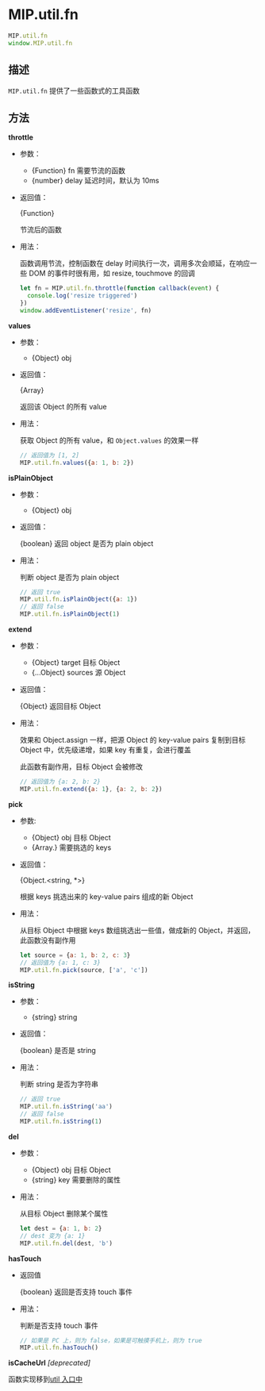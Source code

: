 # MIP.util.fn

```javascript
MIP.util.fn
window.MIP.util.fn
```

## 描述

`MIP.util.fn` 提供了一些函数式的工具函数

## 方法

**throttle**

- 参数：
  - {Function} fn 需要节流的函数
  - {number} delay 延迟时间，默认为 10ms
- 返回值：

    {Function}

    节流后的函数

- 用法：

  函数调用节流，控制函数在 delay 时间执行一次，调用多次会顺延，在响应一些 DOM 的事件时很有用，如 resize, touchmove 的回调

  ```javascript
  let fn = MIP.util.fn.throttle(function callback(event) {
    console.log('resize triggered')
  })
  window.addEventListener('resize', fn)
  ```

**values**

- 参数：
  - {Object} obj
- 返回值：

  {Array}

  返回该 Object 的所有 value

- 用法：

  获取 Object 的所有 value，和 `Object.values` 的效果一样

  ```javascript
  // 返回值为 [1, 2]
  MIP.util.fn.values({a: 1, b: 2})
  ```

**isPlainObject**

- 参数：
  - {Object} obj
- 返回值：

  {boolean} 返回 object 是否为 plain object

- 用法：

  判断 object 是否为 plain object

  ```javascript
  // 返回 true
  MIP.util.fn.isPlainObject({a: 1})
  // 返回 false
  MIP.util.fn.isPlainObject(1)
  ```

**extend**

- 参数：
  - {Object} target 目标 Object
  - {...Object} sources 源 Object
- 返回值：

  {Object} 返回目标 Object

- 用法：

  效果和 Object.assign 一样，把源 Object 的 key-value pairs 复制到目标 Object 中，优先级递增，如果 key 有重复，会进行覆盖

  此函数有副作用，目标 Object 会被修改

  ```javascript
  // 返回值为 {a: 2, b: 2}
  MIP.util.fn.extend({a: 1}, {a: 2, b: 2})
  ```

**pick**

- 参数:
  - {Object} obj 目标 Object
  - {Array.<string>} 需要挑选的 keys
- 返回值：

  {Object.<string, *>}

  根据 keys 挑选出来的 key-value pairs 组成的新 Object

- 用法：

  从目标 Object 中根据 keys 数组挑选出一些值，做成新的 Object，并返回，此函数没有副作用

  ```javascript
  let source = {a: 1, b: 2, c: 3}
  // 返回值为 {a: 1, c: 3}
  MIP.util.fn.pick(source, ['a', 'c'])
  ```

**isString**

- 参数：
  - {string} string
- 返回值：

  {boolean} 是否是 string

- 用法：

  判断 string 是否为字符串

  ```javascript
  // 返回 true
  MIP.util.fn.isString('aa')
  // 返回 false
  MIP.util.fn.isString(1)
  ```

**del**

- 参数：
  - {Object} obj 目标 Object
  - {string} key 需要删除的属性
- 用法：

  从目标 Object 删除某个属性

  ```javascript
  let dest = {a: 1, b: 2}
  // dest 变为 {a: 1}
  MIP.util.fn.del(dest, 'b')
  ```

**hasTouch**

- 返回值

  {boolean} 返回是否支持 touch 事件

- 用法：

  判断是否支持 touch 事件

  ```javascript
  // 如果是 PC 上，则为 false，如果是可触摸手机上，则为 true
  MIP.util.fn.hasTouch()
  ```

**isCacheUrl** _[deprecated]_

函数实现移到[util 入口中](./index.md)
